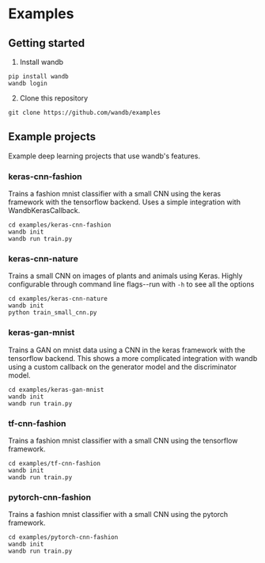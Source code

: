# Examples

## Getting started

1. Install wandb

```
pip install wandb
wandb login
```

2. Clone this repository

```
git clone https://github.com/wandb/examples
```

## Example projects

Example deep learning projects that use wandb's features.

### keras-cnn-fashion

Trains a fashion mnist classifier with a small CNN using the keras framework with the tensorflow backend.  Uses a simple integration with WandbKerasCallback.

```
cd examples/keras-cnn-fashion
wandb init
wandb run train.py
```

### keras-cnn-nature

Trains a small CNN on images of plants and animals using Keras. Highly configurable through command line flags--run with ``-h`` to see all the options 

```
cd examples/keras-cnn-nature
wandb init
python train_small_cnn.py
```

### keras-gan-mnist

Trains a GAN on mnist data using a CNN in the keras framework with the tensorflow backend.  This shows a more complicated integration with wandb using a custom callback on the generator model and the discriminator model.

```
cd examples/keras-gan-mnist
wandb init
wandb run train.py
```

### tf-cnn-fashion

Trains a fashion mnist classifier with a small CNN using the tensorflow framework.

```
cd examples/tf-cnn-fashion
wandb init
wandb run train.py
```

### pytorch-cnn-fashion

Trains a fashion mnist classifier with a small CNN using the pytorch framework.

```
cd examples/pytorch-cnn-fashion
wandb init
wandb run train.py
```
